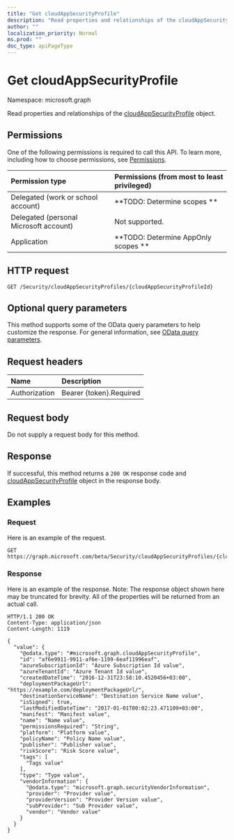 ```yaml
---
title: "Get cloudAppSecurityProfile"
description: "Read properties and relationships of the cloudAppSecurityProfile object."
author: ""
localization_priority: Normal
ms.prod: ""
doc_type: apiPageType
---
```


# Get cloudAppSecurityProfile

Namespace: microsoft.graph

Read properties and relationships of the [cloudAppSecurityProfile](../resources/cloudappsecurityprofile.md) object.

## Permissions
One of the following permissions is required to call this API. To learn more, including how to choose permissions, see [Permissions](/concepts/permissions-reference.md).

|Permission type|Permissions (from most to least privileged)|
|:---|:---|
|Delegated (work or school account)|**TODO: Determine scopes **|
|Delegated (personal Microsoft account)|Not supported.|
|Application|**TODO: Determine AppOnly scopes **|

## HTTP request
<!-- {
  "blockType": "ignored"
}
-->
``` http
GET /Security/cloudAppSecurityProfiles/{cloudAppSecurityProfileId}
```

## Optional query parameters
This method supports some of the OData query parameters to help customize the response. For general information, see [OData query parameters](/graph/query-parameters).

## Request headers
|Name|Description|
|:---|:---|
|Authorization|Bearer {token}.Required|

## Request body
Do not supply a request body for this method.

## Response
If successful, this method returns a `200 OK` response code and [cloudAppSecurityProfile](../resources/cloudappsecurityprofile.md) object in the response body.

## Examples

### Request
Here is an example of the request.
<!-- {
  "blockType": "request",
  "name": "get_cloudappsecurityprofile"
}
-->
``` http
GET https://graph.microsoft.com/beta/Security/cloudAppSecurityProfiles/{cloudAppSecurityProfileId}
```

### Response
Here is an example of the response. Note: The response object shown here may be truncated for brevity. All of the properties will be returned from an actual call.
<!-- {
  "blockType": "response",
  "truncated": true,
  "@odata.type": "microsoft.graph.cloudAppSecurityProfile"
}
-->
``` http
HTTP/1.1 200 OK
Content-Type: application/json
Content-Length: 1119

{
  "value": {
    "@odata.type": "#microsoft.graph.cloudAppSecurityProfile",
    "id": "af6e9911-9911-af6e-1199-6eaf11996eaf",
    "azureSubscriptionId": "Azure Subscription Id value",
    "azureTenantId": "Azure Tenant Id value",
    "createdDateTime": "2016-12-31T23:58:10.4520456+03:00",
    "deploymentPackageUrl": "https://example.com/deploymentPackageUrl/",
    "destinationServiceName": "Destination Service Name value",
    "isSigned": true,
    "lastModifiedDateTime": "2017-01-01T00:02:23.471109+03:00",
    "manifest": "Manifest value",
    "name": "Name value",
    "permissionsRequired": "String",
    "platform": "Platform value",
    "policyName": "Policy Name value",
    "publisher": "Publisher value",
    "riskScore": "Risk Score value",
    "tags": [
      "Tags value"
    ],
    "type": "Type value",
    "vendorInformation": {
      "@odata.type": "microsoft.graph.securityVendorInformation",
      "provider": "Provider value",
      "providerVersion": "Provider Version value",
      "subProvider": "Sub Provider value",
      "vendor": "Vendor value"
    }
  }
}
```

